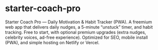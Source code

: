 # starter-coach-pro
Starter Coach Pro — Daily Motivation &amp; Habit Tracker (PWA).  A freemium web app that delivers daily nudges, a 5-minute “unstuck” timer, and habit tracking.  Free to start, with optional premium upgrades (extra nudges, celebrity voices, ad-free experience).  Optimized for SEO, mobile install (PWA), and simple hosting on Netlify or Vercel.
